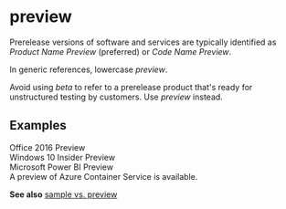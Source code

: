 # preview

Prerelease versions of software and services are typically identified as *Product Name Preview* (preferred) or *Code Name Preview*. 

In generic references, lowercase *preview*.

Avoid using *beta* to refer to a prerelease product that's ready for unstructured testing by customers. Use *preview* instead.

## Examples

Office 2016 Preview  
Windows 10 Insider Preview  
Microsoft Power BI Preview  
A preview of Azure Container Service is available.  

**See also** [sample vs. preview](../s/sample-vs-preview.md)
